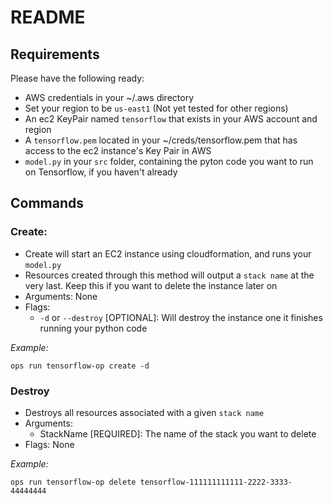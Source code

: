 # README

## Requirements

Please have the following ready:

- AWS credentials in your ~/.aws directory
- Set your region to be `us-east1` (Not yet tested for other regions)
- An ec2 KeyPair named `tensorflow` that exists in your AWS account and region
- A `tensorflow.pem` located in your ~/creds/tensorflow.pem that has access to the ec2 instance's Key Pair in AWS
- `model.py` in your `src` folder, containing the pyton code you want to run on Tensorflow, if you haven't already

## Commands

### Create:

- Create will start an EC2 instance using cloudformation, and runs your `model.py`
- Resources created through this method will output a `stack name` at the very last. Keep this if you want to delete the instance later on
- Arguments: None
- Flags:
  - `-d` or `--destroy` [OPTIONAL]: Will destroy the instance one it finishes running your python code

*Example:*

```shell
ops run tensorflow-op create -d
```

### Destroy

- Destroys all resources associated with a given `stack name`
- Arguments:
  - StackName [REQUIRED]: The name of the stack you want to delete
- Flags: None

*Example:*

```shell
ops run tensorflow-op delete tensorflow-111111111111-2222-3333-44444444
```
